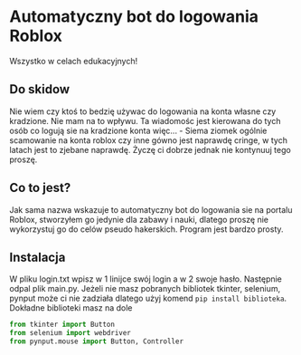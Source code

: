 # Automatyczny bot do logowania Roblox
Wszystko w celach edukacyjnych!

## Do skidow 
Nie wiem czy ktoś to bedzię używac do logowania na konta własne czy kradzione. Nie mam na to wpływu. Ta wiadomośc jest kierowana do tych osób co logują sie na kradzione konta więc... - Siema ziomek ogólnie scamowanie na konta roblox czy inne gówno jest naprawdę cringe, w tych latach jest to zjebane naprawdę.  Życzę ci dobrze jednak nie kontynuuj tego proszę.

## Co to jest?
Jak sama nazwa wskazuje to automatyczny bot do logowania sie na portalu Roblox, stworzyłem go jedynie dla zabawy i nauki, dlatego proszę nie wykorzystuj go do celów pseudo hakerskich. Program jest bardzo prosty.

## Instalacja
W pliku login.txt wpisz w 1 linijce swój login a w 2 swoje hasło. Następnie odpal plik main.py. Jeżeli nie masz pobranych bibliotek tkinter, selenium, pynput może ci nie zadziała dlatego użyj komend ``pip install biblioteka``. Dokładne biblioteki masz na dole

```python
from tkinter import Button
from selenium import webdriver
from pynput.mouse import Button, Controller
```
